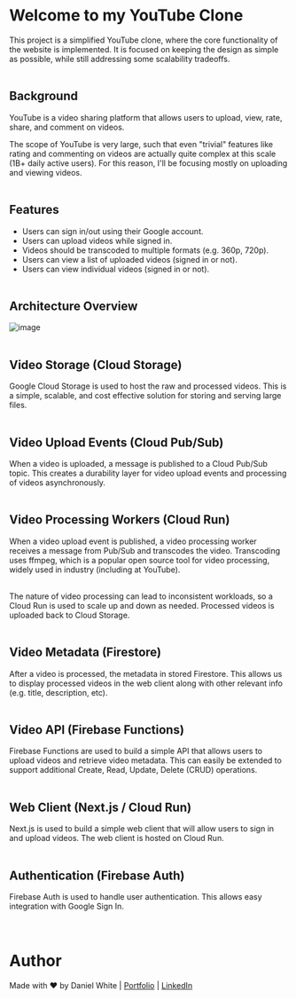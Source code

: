 # Welcome to my YouTube Clone
This project is a simplified YouTube clone, where the core functionality of the website is implemented.
It is focused on keeping the design as simple as possible, while still addressing some scalability tradeoffs.
<br><br>

## Background
YouTube is a video sharing platform that allows users to upload, view, rate, share, and comment on videos.

The scope of YouTube is very large, such that even "trivial" features like rating and commenting on videos are actually quite complex at this scale (1B+ daily active users). For this reason, I'll be focusing mostly on uploading and viewing videos.
<br><br>

## Features
- Users can sign in/out using their Google account.
- Users can upload videos while signed in.
- Videos should be transcoded to multiple formats (e.g. 360p, 720p).
- Users can view a list of uploaded videos (signed in or not).
- Users can view individual videos (signed in or not).
<br><br>

## Architecture Overview
![image](https://github.com/daniel-maxwell/YouTube-Clone/assets/66431847/9f018ef7-3790-4b02-babd-64b5c891ebc0)
<br><br>

## Video Storage (Cloud Storage)
Google Cloud Storage is used to host the raw and processed videos. This is a simple, scalable, and cost effective solution for storing and serving large files.
<br><br>

## Video Upload Events (Cloud Pub/Sub)
When a video is uploaded, a message is published to a Cloud Pub/Sub topic. This creates a durability layer for video upload events and processing of videos asynchronously.
<br><br>

## Video Processing Workers (Cloud Run)
When a video upload event is published, a video processing worker receives a message from Pub/Sub and transcodes the video. Transcoding uses ffmpeg, which is a popular open source tool for video processing, widely used in industry (including at YouTube).
<br><br>

The nature of video processing can lead to inconsistent workloads, so a Cloud Run is used to scale up and down as needed. Processed videos is uploaded back to Cloud Storage.
<br><br>

## Video Metadata (Firestore)
After a video is processed, the metadata in stored Firestore. This allows us to display processed videos in the web client along with other relevant info (e.g. title, description, etc).
<br><br>

## Video API (Firebase Functions)
Firebase Functions are used to build a simple API that allows users to upload videos and retrieve video metadata. This can easily be extended to support additional Create, Read, Update, Delete (CRUD) operations.
<br><br>

## Web Client (Next.js / Cloud Run)
Next.js is used to build a simple web client that will allow users to sign in and upload videos. The web client is hosted on Cloud Run.
<br><br>

## Authentication (Firebase Auth)
Firebase Auth is used to handle user authentication. This allows easy integration with Google Sign In.
<br><br><br>


Author
======
Made with ❤ by Daniel White | [Portfolio](https://daniel-maxwell.github.io/Portfolio/) | [LinkedIn](https://www.linkedin.com/in/daniel-maxwell-white/)
